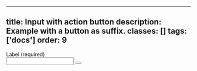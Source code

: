 <!--
 *              © 2025 Visa
 *
 * Licensed under the Apache License, Version 2.0 (the "License");
 * you may not use this file except in compliance with the License.
 * You may obtain a copy of the License at
 *
 *         http://www.apache.org/licenses/LICENSE-2.0
 *
 * Unless required by applicable law or agreed to in writing, software
 * distributed under the License is distributed on an "AS IS" BASIS,
 * WITHOUT WARRANTIES OR CONDITIONS OF ANY KIND, either express or implied.
 * See the License for the specific language governing permissions and
 * limitations under the License.
 *
 -->
---
title: Input with action button
description: Example with a button as suffix. 
classes: []
tags: ['docs']
order: 9
---

<div class="v-flex v-flex-col v-gap-4">
  <label class="v-label" for="input-test-button">
    Label (required)
  </label>
  <div class="v-input-container v-surface v-flex-row">
    <input class="v-input" id="input-test-button" name="text-input-field" type="text"/>
    <button aria-label="show password" class="v-button v-button-icon v-button-tertiary v-button-small" type="button">
      <svg aria-hidden="true" class="v-icon v-icon-visa v-icon-tiny" focusable="false" viewbox="0 0 16 16">
        <use href="#visa-password-hide-tiny">
        </use>
      </svg>
    </button>
  </div>
</div>
